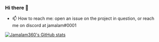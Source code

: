 ### Hi there 👋

- 📫 How to reach me: open an issue on the project in question, or reach me on discord at jamalam#0001

[![Jamalam360's GitHub stats](https://github-readme-stats.vercel.app/api?username=Jamalam360&count_private=true&theme=dark)](https://github.com/anuraghazra/github-readme-stats)
